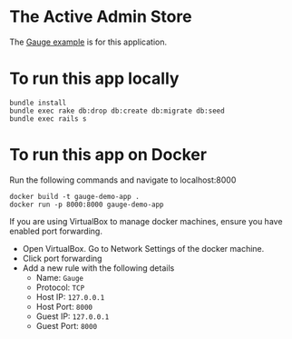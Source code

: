 # The Active Admin Store

The [Gauge example](https://github.com/getgauge/gauge-example-java) is for this application.

# To run this app locally
```
bundle install
bundle exec rake db:drop db:create db:migrate db:seed
bundle exec rails s
```

# To run this app on Docker

Run the following commands and navigate to localhost:8000
```
docker build -t gauge-demo-app .
docker run -p 8000:8000 gauge-demo-app
```

If you are using VirtualBox to manage docker machines, ensure you have enabled port forwarding.
  * Open VirtualBox. Go to Network Settings of the docker machine.
  * Click port forwarding
  * Add a new rule with the following details
    * Name: `Gauge`
    * Protocol: `TCP`
    * Host IP: `127.0.0.1`
    * Host Port: `8000`
    * Guest IP: `127.0.0.1`
    * Guest Port: `8000`
